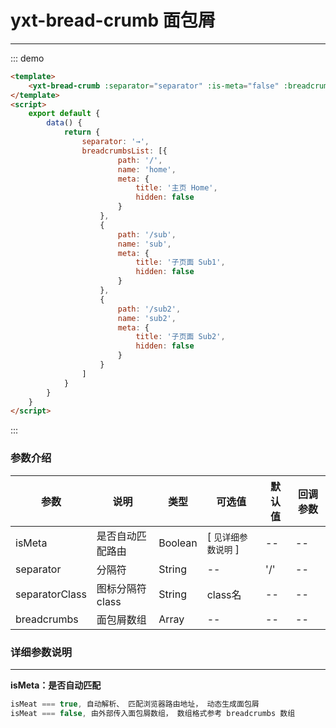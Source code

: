 # yxt-bread-crumb 面包屑

----
::: demo

```html
<template>
    <yxt-bread-crumb :separator="separator" :is-meta="false" :breadcrumbs="breadcrumbsList" />
</template>
<script>
    export default {
        data() {
            return {
                separator: '→',
                breadcrumbsList: [{
                        path: '/',
                        name: 'home',
                        meta: {
                            title: '主页 Home',
                            hidden: false
                        }
                    },
                    {
                        path: '/sub',
                        name: 'sub',
                        meta: {
                            title: '子页面 Sub1',
                            hidden: false
                        }
                    },
                    {
                        path: '/sub2',
                        name: 'sub2',
                        meta: {
                            title: '子页面 Sub2',
                            hidden: false
                        }
                    }
                ]
            }
        }
    }
</script>
```

:::

### 参数介绍

| 参数      | 说明          | 类型      | 可选值     | 默认值  | 回调参数 |
| --------- | ------------- | -------- | --------- | ------ | --------- |
| isMeta | 是否自动匹配路由 | Boolean | [ `见详细参数说明` ] | -- | -- |
| separator | 分隔符 | String | -- | '/' | -- |
| separatorClass | 图标分隔符 class | String | class名 | -- | -- |
| breadcrumbs | 面包屑数组 | Array | -- | -- | -- |

### 详细参数说明

---
**isMeta：是否自动匹配**

```js
isMeat === true, 自动解析、 匹配浏览器路由地址， 动态生成面包屑
isMeat === false, 由外部传入面包屑数组， 数组格式参考 breadcrumbs 数组
```
